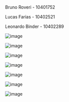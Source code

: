 Bruno Roveri - 10401752

Lucas Farias - 10402521

Leonardo Binder - 10402289


![image](https://github.com/brunoroveri/Lab04/assets/142548195/56690a4f-94c1-4413-81b0-836ec80ea543)


![image](https://github.com/brunoroveri/Lab04/assets/142548195/4eb24aba-7af2-4859-8f09-6619f1a3c019)


![image](https://github.com/brunoroveri/Lab04/assets/142548195/3ff18a9f-a808-4707-9659-051308b8679b)


![image](https://github.com/brunoroveri/Lab04/assets/142548195/bb90f7d1-f989-466a-ba85-a50ff3ded216)


![image](https://github.com/brunoroveri/Lab04/assets/142548195/6c052978-d7d0-4577-94fa-5ee498a431dd)


![image](https://github.com/brunoroveri/Lab04/assets/142548195/e1fd4b48-f40b-4c9e-8f2b-4e4dca914a4e)


![image](https://github.com/brunoroveri/Lab04/assets/142548195/ac0137a5-0a22-411c-828f-6c2381a15505)
